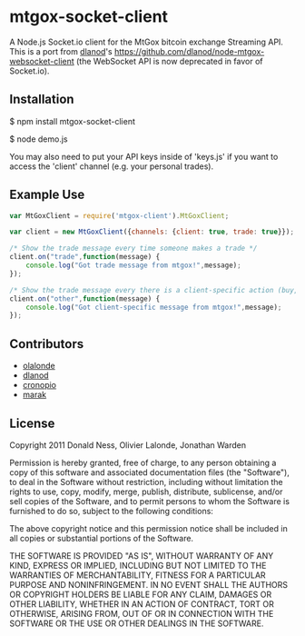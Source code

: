 mtgox-socket-client
===========================

A Node.js Socket.io client for the MtGox bitcoin exchange Streaming API. This is a port from [dlanod](https://github.com/dlanod)'s https://github.com/dlanod/node-mtgox-websocket-client (the WebSocket API is now deprecated in favor of Socket.io).

Installation
------------

$ npm install mtgox-socket-client

$ node demo.js

You may also need to put your API keys inside of 'keys.js' if you want to access the 'client' channel (e.g. your personal trades).

Example Use
------------

```javascript
var MtGoxClient = require('mtgox-client').MtGoxClient;

var client = new MtGoxClient({channels: {client: true, trade: true}});

/* Show the trade message every time someone makes a trade */
client.on("trade",function(message) {
	console.log("Got trade message from mtgox!",message);	
});

/* Show the trade message every there is a client-specific action (buy, sell, etc) */
client.on("other",function(message) {
	console.log("Got client-specific message from mtgox!",message);	
});
```


Contributors
------------

* [olalonde](https://github.com/olalonde)
* [dlanod](https://github.com/dlanod)
* [cronopio](https://github.com/cronopio)
* [marak](https://github.com/marak)

License
-------

Copyright 2011 Donald Ness, Olivier Lalonde, Jonathan Warden

Permission is hereby granted, free of charge, to any person obtaining a copy of this software and associated documentation files (the "Software"), to deal in the Software without restriction, including without limitation the rights to use, copy, modify, merge, publish, distribute, sublicense, and/or sell copies of the Software, and to permit persons to whom the Software is furnished to do so, subject to the following conditions:

The above copyright notice and this permission notice shall be included in all copies or substantial portions of the Software.

THE SOFTWARE IS PROVIDED "AS IS", WITHOUT WARRANTY OF ANY KIND, EXPRESS OR IMPLIED, INCLUDING BUT NOT LIMITED TO THE WARRANTIES OF MERCHANTABILITY, FITNESS FOR A PARTICULAR PURPOSE AND NONINFRINGEMENT. IN NO EVENT SHALL THE AUTHORS OR COPYRIGHT HOLDERS BE LIABLE FOR ANY CLAIM, DAMAGES OR OTHER LIABILITY, WHETHER IN AN ACTION OF CONTRACT, TORT OR OTHERWISE, ARISING FROM, OUT OF OR IN CONNECTION WITH THE SOFTWARE OR THE USE OR OTHER DEALINGS IN THE SOFTWARE.

